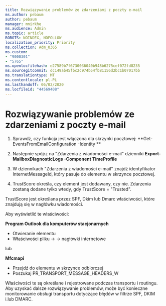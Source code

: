 ```yaml
---
title: Rozwiązywanie problemów ze zdarzeniami z poczty e-mail
ms.author: pebaum
author: pebaum
manager: mnirkhe
ms.audience: Admin
ms.topic: article
ROBOTS: NOINDEX, NOFOLLOW
localization_priority: Priority
ms.collection: Adm_O365
ms.custom:
- "9000301"
- "5765"
ms.openlocfilehash: e27589b7f6730036040b948b6275cef072fd8235
ms.sourcegitcommit: dc149ab45fbc2c974b54fb81156d2bc1b07017bb
ms.translationtype: MT
ms.contentlocale: pl-PL
ms.lasthandoff: 06/02/2020
ms.locfileid: "44569408"
---
```

# <a name="troubleshooting-events-from-email"></a>Rozwiązywanie problemów ze zdarzeniami z poczty e-mail

1. Sprawdź, czy funkcja jest włączona dla skrzynki pocztowej: **Get-EventsFromEmailConfiguration -Identity <mailbox> **

2. Następnie spójrz na "Zdarzenia z wiadomości e-mail" dzienniki **Export-MailboxDiagnosticLogs <mailbox> -Component TimeProfile**

3. W dziennikach "Zdarzenia z wiadomości e-mail" znajdź identyfikator InternetMessageId, który pasuje do elementu w skrzynce pocztowej.  

4. TrustScore określa, czy element jest dodawany, czy nie. Zdarzenia zostaną dodane tylko wtedy, gdy TrustScore = "Trusted".

TrustScore jest określana przez SPF, Dkim lub Dmarc właściwości, które znajdują się w nagłówku wiadomości.

Aby wyświetlić te właściwości:

**Program Outlook dla komputerów stacjonarnych**

- Otwieranie elementu
- Właściwości pliku -> -> nagłówki internetowe

lub

**Mfcmapi**

- Przejdź do elementu w skrzynce odbiorczej
- Poszukaj PR_TRANSPORT_MESSAGE_HEADERS_W

Właściwości te są określane i rejestrowane podczas transportu i routingu. Aby uzyskać dalsze rozwiązywanie problemów, może być konieczne monitorowanie obsługi transportu dotyczące błędów w filtrze SPF, DKIM i.lub DMARC.